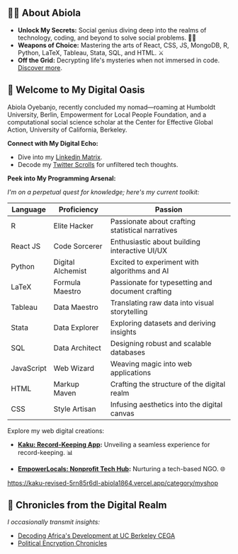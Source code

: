 ## 👨‍💻 About Abiola

- **Unlock My Secrets:** Social genius diving deep into the realms of technology, coding, and beyond to solve social problems. 🕵️‍♂️
- **Weapons of Choice:** Mastering the arts of React, CSS, JS, MongoDB, R, Python, LaTeX, Tableau, Stata, SQL, and HTML. ⚔️
- **Off the Grid:** Decrypting life's mysteries when not immersed in code. [Discover more](https://abiola1864.github.io/).

## 🚀 Welcome to My Digital Oasis

Abiola Oyebanjo, recently concluded my nomad—roaming at Humboldt University, Berlin, Empowerment for Local People Foundation, and a computational social science scholar at the Center for Effective Global Action, University of California, Berkeley.

**Connect with My Digital Echo:**

- Dive into my [Linkedin Matrix](https://www.linkedin.com/in/oyebanjoabiola/).
- Decode my [Twitter Scrolls](https://twitter.com/abiola1864) for unfiltered tech thoughts.

**Peek into My Programming Arsenal:**

*I'm on a perpetual quest for knowledge; here's my current toolkit:*

| Language   | Proficiency      | Passion                                          |
| ---------- | ---------------- | -------------------------------------------------|
| R          | Elite Hacker      | Passionate about crafting statistical narratives |
| React JS   | Code Sorcerer     | Enthusiastic about building interactive UI/UX    |
| Python     | Digital Alchemist | Excited to experiment with algorithms and AI      |
| LaTeX      | Formula Maestro   | Passionate for typesetting and document crafting |
| Tableau    | Data Maestro      | Translating raw data into visual storytelling    |
| Stata      | Data Explorer     | Exploring datasets and deriving insights          |
| SQL        | Data Architect    | Designing robust and scalable databases          |
| JavaScript | Web Wizard        | Weaving magic into web applications              |
| HTML       | Markup Maven       | Crafting the structure of the digital realm      |
| CSS        | Style Artisan      | Infusing aesthetics into the digital canvas      |


Explore my web digital creations:

- **[Kaku: Record-Keeping App](https://kaku-revised-5rn85r6dl-abiola1864.vercel.app/category/myshop):** Unveiling a seamless experience for record-keeping. 📊

- **[EmpowerLocals: Nonprofit Tech Hub](https://www.empowerlocals.org):** Nurturing a tech-based NGO. 🌐





https://kaku-revised-5rn85r6dl-abiola1864.vercel.app/category/myshop
## 📝 Chronicles from the Digital Realm

*I occasionally transmit insights:*

- [Decoding Africa's Development at UC Berkeley CEGA](https://medium.com/center-for-effective-global-action/building-capacity-in-international-development-insights-from-wgape-a39606c93a06)
- [Political Encryption Chronicles](https://www.scripts-berlin.eu/blog/Blog-28-Vaccine-Nationalism_-Focus-on-Africa/index.html)
